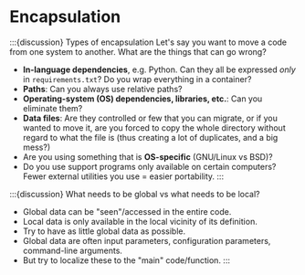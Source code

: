 # Encapsulation


:::{discussion} Types of encapsulation
Let's say you want to move a code from one system to another.  What are the things that can go wrong?

- **In-language dependencies**, e.g. Python. Can they all be expressed *only* in
  ``requirements.txt``?  Do you wrap everything in a container?
- **Paths**: Can you always use relative paths?
- **Operating-system (OS) dependencies, libraries, etc.**: Can you eliminate them?
- **Data files**: Are they controlled or few that you can migrate, or if you wanted
  to move it, are you forced to copy the whole directory without regard to what
  the file is (thus creating a lot of duplicates, and a big mess?)
- Are you using something that is **OS-specific** (GNU/Linux vs BSD)?
- Do you use support programs only available on certain computers?  Fewer
  external utilities you use = easier portability.
:::


:::{discussion} What needs to be global vs what needs to be local?
- Global data can be "seen"/accessed in the entire code.
- Local data is only available in the local vicinity of its definition.
- Try to have as little global data as possible.
- Global data are often input parameters, configuration parameters, command-line arguments.
- But try to localize these to the "main" code/function.
:::
